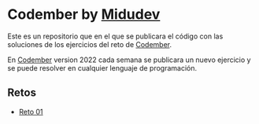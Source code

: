 # Codember by [Midudev](https://github.com/midudev)

Este es un repositorio que en el que se publicara el código con las soluciones de los ejercicios del reto de [Codember](https://codember.dev).

En [Codember](https://codember.dev) version 2022 cada semana se publicara un nuevo ejercicio y se puede resolver en cualquier lenguaje de programación.

## Retos

- [Reto 01](https://github.com/cavazzo/codember/tree/main/Reto01)
